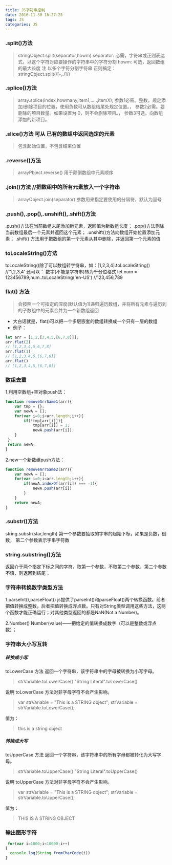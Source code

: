 ```yaml
---
title: JS字符串控制
date: 2016-11-30 18:27:25
tags: JS
categories: JS
---
```

### .split()方法
> stringObject.split(separator,howm)
> separator: 必需，字符串或正则表达式，以这个字符对应要操作的字符串中的字符分割
> howm: 可选，返回数组的最大长度
> 注 以多个字符分割字符串 正则搞定：
> stringObject.split(/[-,./]/)

### .splice()方法
> array.splice(index,howmany,item1,.....,itemX);
> 参数1必需。整数，规定添加/删除项目的位置，使用负数可从数组结尾处规定位置。，
> 参数2必需。要删除的项目数量。如果设置为 0，则不会删除项目。，
> 参数3可选。向数组添加的新项目。

### .slice()方法   可从  已有的数组中返回选定的元素 
>包含起始位置，不包含结束位置

### .reverse()方法
> arrayPbject.reverse()
> 用于颠倒数组中元素顺序

### .join()方法  //把数组中的所有元素放入一个字符串
> arrayObject.join(separator)
> 参数用来指定要使用的分隔符，默认为逗号

### .push(),.pop(),.unshift(),.shift()方法
.push()方法在当前数组末尾添加新元素，返回值为新数组长度；
.pop()方法删除当前数组最后一个元素并返回这个元素；
.unshift()方法向数组开始位置添加元素；
.shift() 方法用于把数组的第一个元素从其中删除，并返回第一个元素的值

### toLocaleString()方法
toLocaleString()除了可以数组转字符串，如：[1,2,3,4].toLocaleString() //'1,2,3,4'
还可以：
数字(不能是字符串)转为千分位格式 let num = 123456789;num..toLocaleString('en-US') //123,456,789

### flat() 方法
> 会按照一个可指定的深度(默认值为1)递归遍历数组，并将所有元素与遍历到的子数组中的元素合并为一个新数组返回
* 大白话就是，flat()可以把一个多层嵌套的数组转换成一个只有一层的数组
* 例子：
```js
let arr = [1,2,[3,4,5,[6,7,8]]];
arr.flat(2)
// [1,2,3,4,5,6,7,8]
arr.flat(1)
// [1,2,3,4,5,[6,7,8]]
arr.flat()
// [1,2,3,4,5,[6,7,8]]
```

### 数组去重
1.利用空数组+空对象push法：
```js
function removeArrSame1(arr){
	var tmp = {};
	var newA = [];
	for(var i=0;i<arr.length;i++){
 		if(!tmp[arr[i]]){
			tmp[arr[i]] = 1;
			newA.push(arr[i]);
	}
 }	
 return newA;
}
```
2.new一个新数组push方法：
```js
function removeArrSame2(arr){
	var newA = [];
	for(var i=0;i<arr.length;i++){
		if(newA.indexOf(arr[i]) === -1){
			newA.push(arr[i])
		}
	}
	return newA;
}
```

### .substr()方法
string.substr(star,length)
第一个参数要抽取的字串的起始下标，如果是负数，倒数，
第二个参数表示字串字符数

### string.substring()方法
返回介于两个指定下标之间的字符，取第一个参数，不取第二个参数，第二个参数不填，则返回到结尾；

### 字符串转换数字类型方法
1.parseInt(),parseFloat()
js提供了parseInt()和parseFloat()两个转换函数。前者把值转换成整数，后者把值转换成浮点数。只有对String类型调用这些方法，这两个函数才能正确运行；对其他类型返回的都是NaN(Not a Number)。

2.Number()
Number(value)——把给定的值转换成数字（可以是整数或浮点数）；

### 字符串大小写互转

##### 转换成小写
toLowerCase 方法
返回一个字符串，该字符串中的字母被转换为小写字母。

> strVariable.toLowerCase()
> "String Literal".toLowerCase()

说明
toLowerCase 方法对非字母字符不会产生影响。

> var strVariable = "This is a STRING object";
> strVariable = strVariable.toLowerCase();

值为：

> this is a string object

##### 转换成大写
toUpperCase 方法
返回一个字符串，该字符串中的所有字母都被转化为大写字母。

> strVariable.toUpperCase()
> "String Literal".toUpperCase()

说明
toUpperCase 方法对非字母字符不会产生影响。

> var strVariable = "This is a STRING object";
> strVariable = strVariable.toUpperCase();

值为：

> THIS IS A STRING OBJECT


### 输出图形字符

```javascript
 for(var i=1000;i<10000;i++)
{
  console.log(String.fromCharCode(i))
}
```

